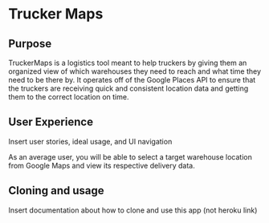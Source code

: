# Trucker Maps

## Purpose
TruckerMaps is a logistics tool meant to help truckers by giving them an organized view of which warehouses they need to reach and what time they need to be there by. It operates off of the Google Places API to ensure that the truckers are receiving quick and consistent location data and getting them to the correct location on time.

## User Experience
Insert user stories, ideal usage, and UI navigation

As an average user, you will be able to select a target warehouse location from Google Maps and view its respective delivery data.

## Cloning and usage
Insert documentation about how to clone and use this app (not heroku link)

